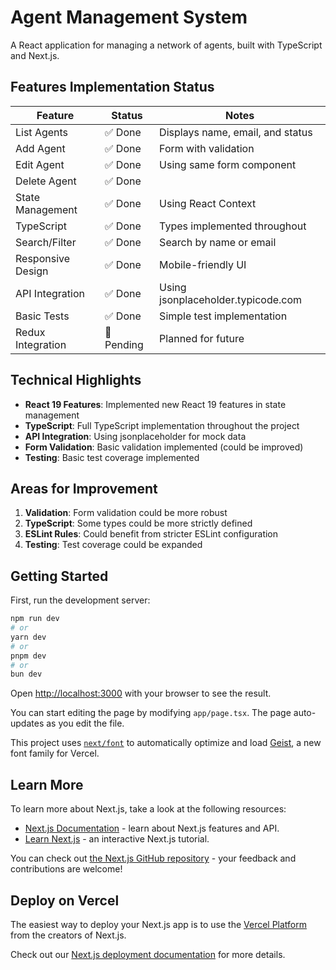 # Agent Management System

A React application for managing a network of agents, built with TypeScript and Next.js.

## Features Implementation Status

| Feature | Status | Notes |
|---------|--------|-------|
| List Agents | ✅ Done | Displays name, email, and status |
| Add Agent | ✅ Done | Form with validation |
| Edit Agent | ✅ Done | Using same form component |
| Delete Agent | ✅ Done | |
| State Management | ✅ Done | Using React Context |
| TypeScript | ✅ Done | Types implemented throughout |
| Search/Filter | ✅ Done | Search by name or email |
| Responsive Design | ✅ Done | Mobile-friendly UI |
| API Integration | ✅ Done | Using jsonplaceholder.typicode.com |
| Basic Tests | ✅ Done | Simple test implementation |
| Redux Integration | 🚧 Pending | Planned for future |

## Technical Highlights

- **React 19 Features**: Implemented new React 19 features in state management
- **TypeScript**: Full TypeScript implementation throughout the project
- **API Integration**: Using jsonplaceholder for mock data
- **Form Validation**: Basic validation implemented (could be improved)
- **Testing**: Basic test coverage implemented

## Areas for Improvement

1. **Validation**: Form validation could be more robust
2. **TypeScript**: Some types could be more strictly defined
3. **ESLint Rules**: Could benefit from stricter ESLint configuration
4. **Testing**: Test coverage could be expanded

## Getting Started

First, run the development server:

```bash
npm run dev
# or
yarn dev
# or
pnpm dev
# or
bun dev
```

Open [http://localhost:3000](http://localhost:3000) with your browser to see the result.

You can start editing the page by modifying `app/page.tsx`. The page auto-updates as you edit the file.

This project uses [`next/font`](https://nextjs.org/docs/app/building-your-application/optimizing/fonts) to automatically optimize and load [Geist](https://vercel.com/font), a new font family for Vercel.

## Learn More

To learn more about Next.js, take a look at the following resources:

- [Next.js Documentation](https://nextjs.org/docs) - learn about Next.js features and API.
- [Learn Next.js](https://nextjs.org/learn) - an interactive Next.js tutorial.

You can check out [the Next.js GitHub repository](https://github.com/vercel/next.js) - your feedback and contributions are welcome!

## Deploy on Vercel

The easiest way to deploy your Next.js app is to use the [Vercel Platform](https://vercel.com/new?utm_medium=default-template&filter=next.js&utm_source=create-next-app&utm_campaign=create-next-app-readme) from the creators of Next.js.

Check out our [Next.js deployment documentation](https://nextjs.org/docs/app/building-your-application/deploying) for more details.
